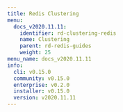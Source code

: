 ```yaml
---
title: Redis Clustering
menu:
  docs_v2020.11.11:
    identifier: rd-clustering-redis
    name: Clustering
    parent: rd-redis-guides
    weight: 25
menu_name: docs_v2020.11.11
info:
  cli: v0.15.0
  community: v0.15.0
  enterprise: v0.2.0
  installer: v0.15.0
  version: v2020.11.11
---
```


